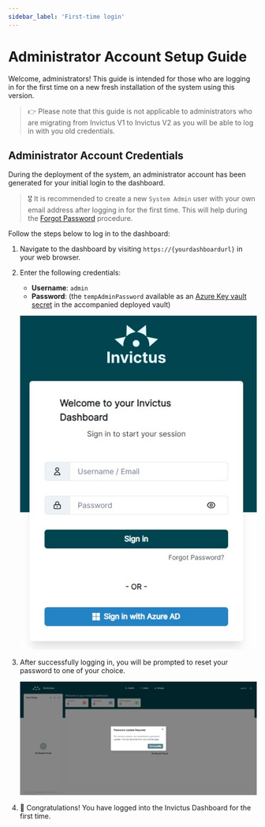 ```yaml
---
sidebar_label: 'First-time login'
---
```


# Administrator Account Setup Guide

Welcome, administrators! This guide is intended for those who are logging in for the first time on a new fresh installation of the system using this version.

> 👉 Please note that this guide is not applicable to administrators who are migrating from Invictus V1 to Invictus V2 as you will be able to log in with you old credentials.

## Administrator Account Credentials

During the deployment of the system, an administrator account has been generated for your initial login to the dashboard.

> 🎖️ It is recommended to create a new `System Admin` user with your own email address after logging in for the first time. This will help during the [Forgot Password](../03_Security/forgotpassword.md) procedure.

Follow the steps below to log in to the dashboard:

1. Navigate to the dashboard by visiting `https://{yourdashboardurl}` in your web browser.

2. Enter the following credentials:
   - **Username**: `admin`
   - **Password**: (the `tempAdminPassword` available as an [Azure Key vault secret](https://learn.microsoft.com/en-us/azure/key-vault/secrets/quick-create-portal) in the accompanied deployed vault)

   ![dashboard login page](../../images/dashboard/AdminAccount/adminAccount-4.jpg)

3. After successfully logging in, you will be prompted to reset your password to one of your choice.

   ![dashboard reset password](../../images/dashboard/AdminAccount/adminAccount-5.png)

4. 🎉 Congratulations! You have logged into the Invictus Dashboard for the first time.

